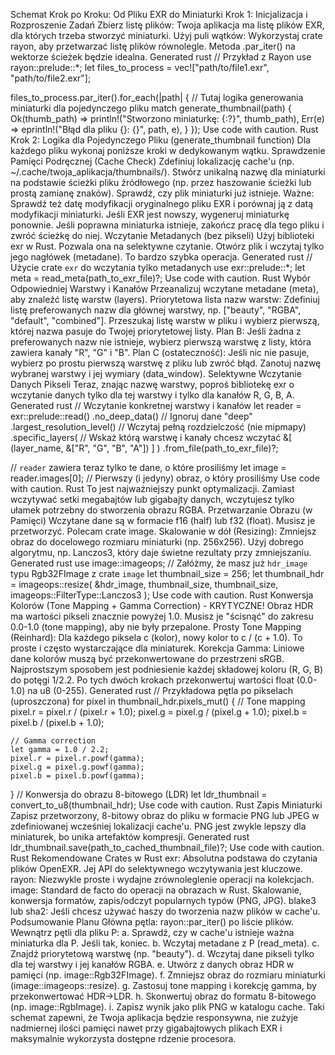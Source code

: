 Schemat Krok po Kroku: Od Pliku EXR do Miniaturki
Krok 1: Inicjalizacja i Rozproszenie Zadań
Zbierz listę plików: Twoja aplikacja ma listę plików EXR, dla których trzeba stworzyć miniaturki.
Użyj puli wątków: Wykorzystaj crate rayon, aby przetwarzać listę plików równolegle. Metoda .par_iter() na wektorze ścieżek będzie idealna.
Generated rust
// Przykład z Rayon
use rayon::prelude::*;
let files_to_process = vec!["path/to/file1.exr", "path/to/file2.exr"];

files_to_process.par_iter().for_each(|path| {
    // Tutaj logika generowania miniaturki dla pojedynczego pliku
    match generate_thumbnail(path) {
        Ok(thumb_path) => println!("Stworzono miniaturkę: {:?}", thumb_path),
        Err(e) => eprintln!("Błąd dla pliku {}: {}", path, e),
    }
});
Use code with caution.
Rust
Krok 2: Logika dla Pojedynczego Pliku (generate_thumbnail function)
Dla każdego pliku wykonaj poniższe kroki w dedykowanym wątku.
Sprawdzenie Pamięci Podręcznej (Cache Check)
Zdefiniuj lokalizację cache'u (np. ~/.cache/twoja_aplikacja/thumbnails/).
Stwórz unikalną nazwę dla miniaturki na podstawie ścieżki pliku źródłowego (np. przez haszowanie ścieżki lub prostą zamianę znaków).
Sprawdź, czy plik miniaturki już istnieje.
Ważne: Sprawdź też datę modyfikacji oryginalnego pliku EXR i porównaj ją z datą modyfikacji miniaturki. Jeśli EXR jest nowszy, wygeneruj miniaturkę ponownie.
Jeśli poprawna miniaturka istnieje, zakończ pracę dla tego pliku i zwróć ścieżkę do niej.
Wczytanie Metadanych (bez pikseli)
Użyj biblioteki exr w Rust. Pozwala ona na selektywne czytanie.
Otwórz plik i wczytaj tylko jego nagłówek (metadane). To bardzo szybka operacja.
Generated rust
// Użycie crate `exr` do wczytania tylko metadanych
use exr::prelude::*;
let meta = read_meta(path_to_exr_file)?;
Use code with caution.
Rust
Wybór Odpowiedniej Warstwy i Kanałów
Przeanalizuj wczytane metadane (meta), aby znaleźć listę warstw (layers).
Priorytetowa lista nazw warstw: Zdefiniuj listę preferowanych nazw dla głównej warstwy, np. ["beauty", "RGBA", "default", "combined"].
Przeszukaj listę warstw w pliku i wybierz pierwszą, której nazwa pasuje do Twojej priorytetowej listy.
Plan B: Jeśli żadna z preferowanych nazw nie istnieje, wybierz pierwszą warstwę z listy, która zawiera kanały "R", "G" i "B".
Plan C (ostateczność): Jeśli nic nie pasuje, wybierz po prostu pierwszą warstwę z pliku lub zwróć błąd.
Zanotuj nazwę wybranej warstwy i jej wymiary (data_window).
Selektywne Wczytanie Danych Pikseli
Teraz, znając nazwę warstwy, poproś bibliotekę exr o wczytanie danych tylko dla tej warstwy i tylko dla kanałów R, G, B, A.
Generated rust
// Wczytanie konkretnej warstwy i kanałów
let reader = exr::prelude::read()
    .no_deep_data() // Ignoruj dane "deep"
    .largest_resolution_level() // Wczytaj pełną rozdzielczość (nie mipmapy)
    .specific_layers(
        // Wskaż którą warstwę i kanały chcesz wczytać
        &[ (layer_name, &["R", "G", "B", "A"]) ]
    )
    .from_file(path_to_exr_file)?;

// `reader` zawiera teraz tylko te dane, o które prosiliśmy
let image = reader.images[0]; // Pierwszy (i jedyny) obraz, o który prosiliśmy
Use code with caution.
Rust
To jest najważniejszy punkt optymalizacji. Zamiast wczytywać setki megabajtów lub gigabajty danych, wczytujesz tylko ułamek potrzebny do stworzenia obrazu RGBA.
Przetwarzanie Obrazu (w Pamięci)
Wczytane dane są w formacie f16 (half) lub f32 (float). Musisz je przetworzyć. Polecam crate image.
Skalowanie w dół (Resizing): Zmniejsz obraz do docelowego rozmiaru miniaturki (np. 256x256). Użyj dobrego algorytmu, np. Lanczos3, który daje świetne rezultaty przy zmniejszaniu.
Generated rust
use image::imageops;
// Załóżmy, że masz już `hdr_image` typu Rgb32FImage z crate `image`
let thumbnail_size = 256;
let thumbnail_hdr = imageops::resize(
    &hdr_image, 
    thumbnail_size, 
    thumbnail_size, 
    imageops::FilterType::Lanczos3
);
Use code with caution.
Rust
Konwersja Kolorów (Tone Mapping + Gamma Correction) - KRYTYCZNE!
Obraz HDR ma wartości pikseli znacznie powyżej 1.0. Musisz je "ścisnąć" do zakresu 0.0-1.0 (tone mapping), aby nie były przepalone.
Prosty Tone Mapping (Reinhard): Dla każdego piksela c (kolor), nowy kolor to c / (c + 1.0). To proste i często wystarczające dla miniaturek.
Korekcja Gamma: Liniowe dane kolorów muszą być przekonwertowane do przestrzeni sRGB. Najprostszym sposobem jest podniesienie każdej składowej koloru (R, G, B) do potęgi 1/2.2.
Po tych dwóch krokach przekonwertuj wartości float (0.0-1.0) na u8 (0-255).
Generated rust
// Przykładowa pętla po pikselach (uproszczona)
for pixel in thumbnail_hdr.pixels_mut() {
    // Tone mapping
    pixel.r = pixel.r / (pixel.r + 1.0);
    pixel.g = pixel.g / (pixel.g + 1.0);
    pixel.b = pixel.b / (pixel.b + 1.0);

    // Gamma correction
    let gamma = 1.0 / 2.2;
    pixel.r = pixel.r.powf(gamma);
    pixel.g = pixel.g.powf(gamma);
    pixel.b = pixel.b.powf(gamma);
}
// Konwersja do obrazu 8-bitowego (LDR)
let ldr_thumbnail = convert_to_u8(thumbnail_hdr);
Use code with caution.
Rust
Zapis Miniaturki
Zapisz przetworzony, 8-bitowy obraz do pliku w formacie PNG lub JPEG w zdefiniowanej wcześniej lokalizacji cache'u. PNG jest zwykle lepszy dla miniaturek, bo unika artefaktów kompresji.
Generated rust
ldr_thumbnail.save(path_to_cached_thumbnail_file)?;
Use code with caution.
Rust
Rekomendowane Crates w Rust
exr: Absolutna podstawa do czytania plików OpenEXR. Jej API do selektywnego wczytywania jest kluczowe.
rayon: Niezwykle proste i wydajne zrównoleglenie operacji na kolekcjach.
image: Standard de facto do operacji na obrazach w Rust. Skalowanie, konwersja formatów, zapis/odczyt popularnych typów (PNG, JPG).
blake3 lub sha2: Jeśli chcesz używać haszy do tworzenia nazw plików w cache'u.
Podsumowanie Planu
Główna pętla: rayon::par_iter() po liście plików.
Wewnątrz pętli dla pliku P:
a. Sprawdź, czy w cache'u istnieje ważna miniaturka dla P. Jeśli tak, koniec.
b. Wczytaj metadane z P (read_meta).
c. Znajdź priorytetową warstwę (np. "beauty").
d. Wczytaj dane pikseli tylko dla tej warstwy i jej kanałów RGBA.
e. Utwórz z danych obraz HDR w pamięci (np. image::Rgb32FImage).
f. Zmniejsz obraz do rozmiaru miniaturki (image::imageops::resize).
g. Zastosuj tone mapping i korekcję gamma, by przekonwertować HDR->LDR.
h. Skonwertuj obraz do formatu 8-bitowego (np. image::RgbImage).
i. Zapisz wynik jako plik PNG w katalogu cache.
Taki schemat zapewni, że Twoja aplikacja będzie responsywna, nie zużyje nadmiernej ilości pamięci nawet przy gigabajtowych plikach EXR i maksymalnie wykorzysta dostępne rdzenie procesora.